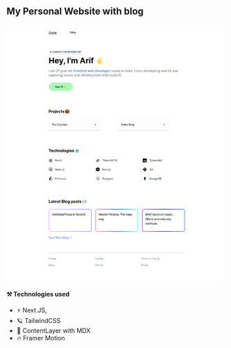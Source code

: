 ## My Personal Website with blog

![aidevv home page screenshot](/public/aidevv_in_home.png)

#### ⚒️ Technologies used

- ⚡️ Next.JS,
- 🪐 TailwindCSS
- 🌈 ContentLayer with MDX
- 🔥 Framer Motion
